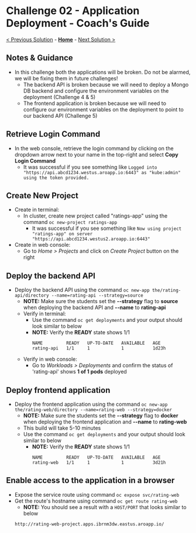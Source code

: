 # Challenge 02 - Application Deployment - Coach's Guide 

[< Previous Solution](./Solution-01.md) - **[Home](./README.md)** - [Next Solution >](./Solution-03.md)

## Notes & Guidance
- In this challenge both the applications will be broken. Do not be alarmed, we will be fixing them in future challenges!
  - The backend API is broken because we will need to deploy a Mongo DB backend and configure the environment variables on the deployment (Challenge 4 & 5)
  - The frontend application is broken because we will need to configure our environment variables on the deployment to point to our backend API (Challenge 5)

## Retrieve Login Command
- In the web console, retrieve the login command by clicking on the dropdown arrow next to your name in the top-right and select **Copy Login Command**
  - It was successful if you see something like `Logged into "https://api.abcd1234.westus.aroapp.io:6443" as "kube:admin" using the token provided.`

## Create New Project
- Create in terminal:
  - In cluster, create new project called "ratings-app" using the command `oc new-project ratings-app`
    - It was successful if you see something like `Now using project "ratings-app" on server "https://api.abcd1234.westus2.aroapp.io:6443"`
- Create in web console:
  - Go to *Home > Projects* and click on *Create Project* button on the right

## Deploy the backend API
- Deploy the backend API using the command `oc new-app the/rating-api/directory --name=rating-api --strategy=source`
  - **NOTE:** Make sure the students set the **--strategy** flag to **source** when deploying the backend API and **--name** to **rating-api**
  - Verify in terminal:
    - Use the command `oc get deployments` and your output should look similar to below
    - **NOTE:** Verify the **READY** state shows 1/1
      ```
      NAME         READY   UP-TO-DATE   AVAILABLE   AGE
      rating-api   1/1     1            1           1d23h
      ```
  - Verify in web console:
    - Go to *Workloads > Deployments* and confirm the status of 'rating-api' shows **1 of 1 pods** deployed

## Deploy frontend application
- Deploy the frontend application using the command `oc new-app the/rating-web/directory --name=rating-web --strategy=docker`
  - **NOTE:** Make sure the students set the **--strategy** flag to **docker** when deploying the frontend application and **--name** to **rating-web**
  - This build will take 5-10 minutes
  - Use the command `oc get deployments` and your output should look similar to below
    - **NOTE:** Verify the **READY** state shows 1/1
      ```
      NAME         READY   UP-TO-DATE   AVAILABLE   AGE
      rating-web   1/1     1            1           3d21h
      ```

## Enable access to the application in a browser
- Expose the service route using command `oc expose svc/rating-web`
- Get the route's hostname using command `oc get route rating-web`
  - **NOTE:** You should see a result with a `HOST/PORT` that looks similar to below 
  ```
  http://rating-web-project.apps.ibrnm3dw.eastus.aroapp.io/
  ```